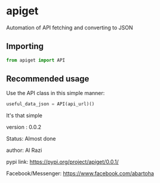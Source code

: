 # apiget

Automation of API fetching and converting to JSON

## Importing
```python
from apiget import API
```

## Recommended usage

Use the API class in this simple manner:

```python
useful_data_json = API(api_url)()
```

It's that simple

version : 0.0.2

Status: Almost done

author: Al Razi

pypi link: https://pypi.org/project/apiget/0.0.1/

Facebook/Messenger: https://www.facebook.com/abartoha